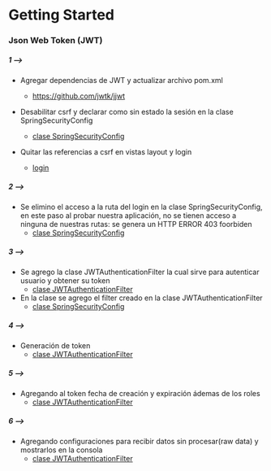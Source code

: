 # Getting Started

### Json Web Token (JWT)

##### 1 -->
- Agregar dependencias de JWT y actualizar archivo pom.xml
	- https://github.com/jwtk/jjwt
- Desabilitar csrf y declarar como sin estado la sesión en la clase SpringSecurityConfig
	- [clase SpringSecurityConfig](src/main/java/com/vaescode/springboot/app/SpringSecurityConfig.java)
	
- Quitar las referencias a csrf en vistas layout y login 
	- [login](src\main\resources\templates\layout\layout.html)
	
##### 2 -->
- Se elimino el acceso a la ruta del login en la clase SpringSecurityConfig, en este paso al probar nuestra aplicación, no se tienen acceso a ninguna de nuestras rutas: se genera un HTTP ERROR 403 foorbiden
	- [clase SpringSecurityConfig](src/main/java/com/vaescode/springboot/app/SpringSecurityConfig.java)
	
	
##### 3 -->
- Se agrego la clase JWTAuthenticationFilter la cual sirve para autenticar usuario y obtener su token
	- [clase JWTAuthenticationFilter](src/main/java/com/vaescode/springboot/app/auth/filter/JWTAuthenticationFilter.java)
- En la clase se agrego el filter creado en la clase JWTAuthenticationFilter
	- [clase SpringSecurityConfig](src/main/java/com/vaescode/springboot/app/SpringSecurityConfig.java)
	
##### 4 --> 
- Generación de token
	- [clase JWTAuthenticationFilter](src/main/java/com/vaescode/springboot/app/auth/filter/JWTAuthenticationFilter.java)

##### 5 --> 
- Agregando al token fecha de creación y expiración ádemas de los roles 
	- [clase JWTAuthenticationFilter](src/main/java/com/vaescode/springboot/app/auth/filter/JWTAuthenticationFilter.java)
	
##### 6 --> 
- Agregando configuraciones para recibir datos sin procesar(raw data) y mostrarlos en la consola
	- [clase JWTAuthenticationFilter](src/main/java/com/vaescode/springboot/app/auth/filter/JWTAuthenticationFilter.java)